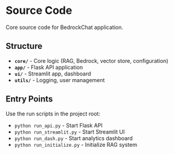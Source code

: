 # Source Code 

Core source code for BedrockChat application.

## Structure

- **`core/`** - Core logic (RAG, Bedrock, vector store, configuration)
- **`app/`** - Flask API application 
- **`ui/`** - Streamlit app, dashboard
- **`utils/`** - Logging, user management

## Entry Points

Use the run scripts in the project root:
- `python run_api.py` - Start Flask API
- `python run_streamlit.py` - Start Streamlit UI
- `python run_dash.py` - Start analytics dashboard
- `python run_initialize.py` - Initialize RAG system 